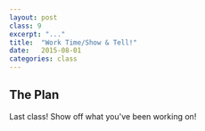 ```yaml
---
layout: post
class: 9
excerpt: "..."
title:  "Work Time/Show & Tell!"
date:   2015-08-01
categories: class
---
```

## The Plan

Last class! Show off what you've been working on!
